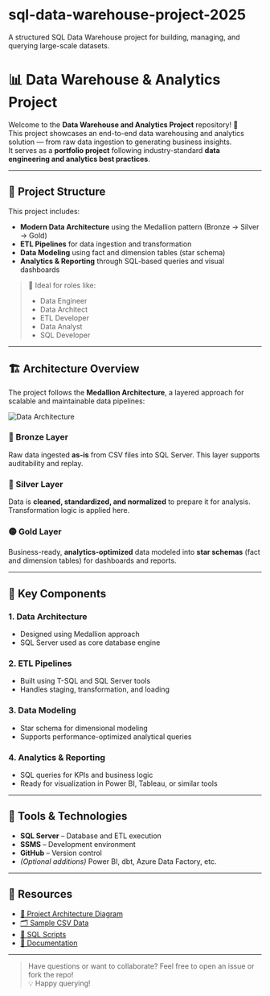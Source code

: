 # sql-data-warehouse-project-2025
A structured SQL Data Warehouse project for building, managing, and querying large-scale datasets.



# 📊 Data Warehouse & Analytics Project

Welcome to the **Data Warehouse and Analytics Project** repository! 🚀  
This project showcases an end-to-end data warehousing and analytics solution — from raw data ingestion to generating business insights.  
It serves as a **portfolio project** following industry-standard **data engineering and analytics best practices**.

---

## 🧱 Project Structure

This project includes:

- **Modern Data Architecture** using the Medallion pattern (Bronze → Silver → Gold)
- **ETL Pipelines** for data ingestion and transformation
- **Data Modeling** using fact and dimension tables (star schema)
- **Analytics & Reporting** through SQL-based queries and visual dashboards

> 💼 Ideal for roles like:
> - Data Engineer  
> - Data Architect  
> - ETL Developer  
> - Data Analyst  
> - SQL Developer

---

## 🏗️ Architecture Overview

The project follows the **Medallion Architecture**, a layered approach for scalable and maintainable data pipelines:

![Data Architecture](docs/data_architecture.png)

### 🔹 Bronze Layer
Raw data ingested **as-is** from CSV files into SQL Server. This layer supports auditability and replay.

### 🔸 Silver Layer
Data is **cleaned, standardized, and normalized** to prepare it for analysis. Transformation logic is applied here.

### 🟡 Gold Layer
Business-ready, **analytics-optimized** data modeled into **star schemas** (fact and dimension tables) for dashboards and reports.

---

## 🚀 Key Components

### 1. **Data Architecture**
- Designed using Medallion approach
- SQL Server used as core database engine

### 2. **ETL Pipelines**
- Built using T-SQL and SQL Server tools
- Handles staging, transformation, and loading

### 3. **Data Modeling**
- Star schema for dimensional modeling
- Supports performance-optimized analytical queries

### 4. **Analytics & Reporting**
- SQL queries for KPIs and business logic
- Ready for visualization in Power BI, Tableau, or similar tools

---

## 🧰 Tools & Technologies

- **SQL Server** – Database and ETL execution
- **SSMS** – Development environment
- **GitHub** – Version control
- *(Optional additions)* Power BI, dbt, Azure Data Factory, etc.

---

## 📎 Resources

- [📁 Project Architecture Diagram](docs/data_architecture.png)
- [🗂️ Sample CSV Data](data/)
- [📜 SQL Scripts](sql/)
- [📓 Documentation](docs/README.md)

---

> Have questions or want to collaborate? Feel free to open an issue or fork the repo!  
> 💡 Happy querying!

